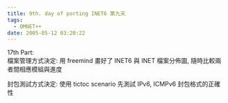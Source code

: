 ```yaml
---
title: 9th. day of porting INET6 第九天
tags:
  - OMNET++
date: 2005-05-12 03:20:22
---
```


<div style="text-align: left;">17th Part:
</div> 檔案管理方式決定:
用 freemind 畫好了 INET6 與 INET 檔案分佈圖,
隨時比較兩者間相應模組與進度

封包測試方式決定:
使用 tictoc scenario 先測試 IPv6, ICMPv6 封包格式的正確性